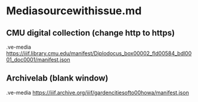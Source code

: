 # Mediasourcewithissue.md

## CMU digital collection (change http to https)
.ve-media https://iiif.library.cmu.edu/manifest/Diplodocus_box00002_fld00584_bdl0001_doc0001/manifest.json

## Archivelab (blank window)
.ve-media https://iiif.archive.org/iiif/gardencitiesofto00howa/manifest.json 